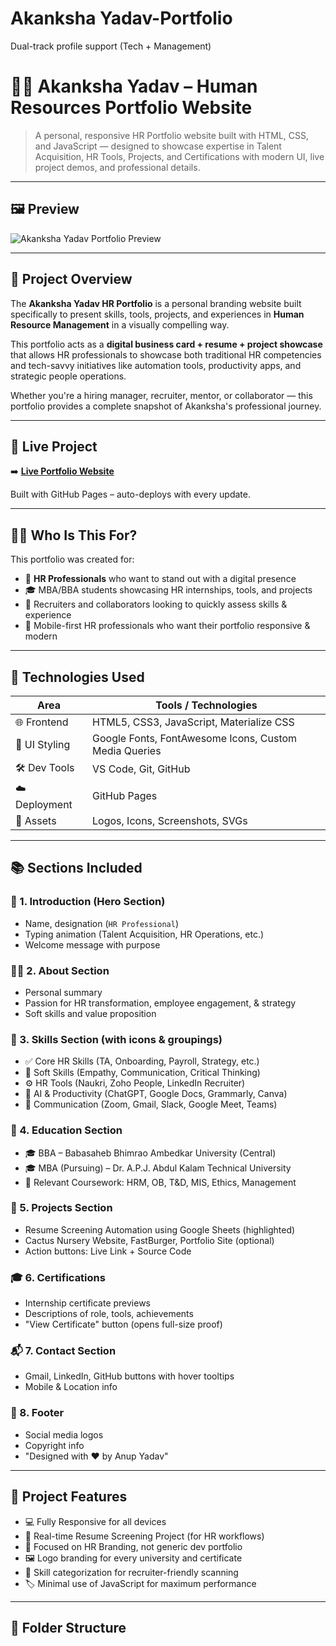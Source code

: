 # Akanksha Yadav-Portfolio
Dual-track profile support (Tech + Management)
# 👩‍💼 Akanksha Yadav – Human Resources Portfolio Website

> A personal, responsive HR Portfolio website built with HTML, CSS, and JavaScript — designed to showcase expertise in Talent Acquisition, HR Tools, Projects, and Certifications with modern UI, live project demos, and professional details.

---

## 🖼️ Preview

![Akanksha Yadav Portfolio Preview](assets/img/preview.png)

---

## 📌 Project Overview

The **Akanksha Yadav HR Portfolio** is a personal branding website built specifically to present skills, tools, projects, and experiences in **Human Resource Management** in a visually compelling way.

This portfolio acts as a **digital business card + resume + project showcase** that allows HR professionals to showcase both traditional HR competencies and tech-savvy initiatives like automation tools, productivity apps, and strategic people operations.

Whether you're a hiring manager, recruiter, mentor, or collaborator — this portfolio provides a complete snapshot of Akanksha's professional journey.

---

## 🚀 Live Project

➡️ [**Live Portfolio Website**](https://codearcher.github.io/Akanksha-Yadav-Portfolio/)

Built with GitHub Pages – auto-deploys with every update.

---

## 👩‍💼 Who Is This For?

This portfolio was created for:

- 💼 **HR Professionals** who want to stand out with a digital presence
- 🎓 MBA/BBA students showcasing HR internships, tools, and projects
- 🤝 Recruiters and collaborators looking to quickly assess skills & experience
- 📲 Mobile-first HR professionals who want their portfolio responsive & modern

---

## 🔧 Technologies Used

| Area           | Tools / Technologies                                         |
|----------------|--------------------------------------------------------------|
| 🌐 Frontend     | HTML5, CSS3, JavaScript, Materialize CSS                    |
| 🎨 UI Styling   | Google Fonts, FontAwesome Icons, Custom Media Queries       |
| 🛠️ Dev Tools    | VS Code, Git, GitHub                                         |
| ☁️ Deployment   | GitHub Pages                                                 |
| 📁 Assets       | Logos, Icons, Screenshots, SVGs                             |

---

## 📚 Sections Included

### 📌 1. Introduction (Hero Section)
- Name, designation (`HR Professional`)
- Typing animation (Talent Acquisition, HR Operations, etc.)
- Welcome message with purpose

### 👩‍💼 2. About Section
- Personal summary
- Passion for HR transformation, employee engagement, & strategy
- Soft skills and value proposition

### 🧰 3. Skills Section (with icons & groupings)
- ✅ Core HR Skills (TA, Onboarding, Payroll, Strategy, etc.)
- 💬 Soft Skills (Empathy, Communication, Critical Thinking)
- ⚙️ HR Tools (Naukri, Zoho People, LinkedIn Recruiter)
- 🤖 AI & Productivity (ChatGPT, Google Docs, Grammarly, Canva)
- 💬 Communication (Zoom, Gmail, Slack, Google Meet, Teams)

### 📜 4. Education Section
- 🎓 BBA – Babasaheb Bhimrao Ambedkar University (Central)
- 🎓 MBA (Pursuing) – Dr. A.P.J. Abdul Kalam Technical University
- 🎯 Relevant Coursework: HRM, OB, T&D, MIS, Ethics, Management

### 🧾 5. Projects Section
- Resume Screening Automation using Google Sheets (highlighted)
- Cactus Nursery Website, FastBurger, Portfolio Site (optional)
- Action buttons: Live Link + Source Code

### 🎓 6. Certifications
- Internship certificate previews
- Descriptions of role, tools, achievements
- "View Certificate" button (opens full-size proof)

### 📬 7. Contact Section
- Gmail, LinkedIn, GitHub buttons with hover tooltips
- Mobile & Location info

### 👣 8. Footer
- Social media logos
- Copyright info
- "Designed with ❤️ by Anup Yadav"

---

## 🧪 Project Features

- 💻 Fully Responsive for all devices
- 📑 Real-time Resume Screening Project (for HR workflows)
- 🎯 Focused on HR Branding, not generic dev portfolio
- 🖼️ Logo branding for every university and certificate
- 🧠 Skill categorization for recruiter-friendly scanning
- 🏷️ Minimal use of JavaScript for maximum performance

---

## 📂 Folder Structure

